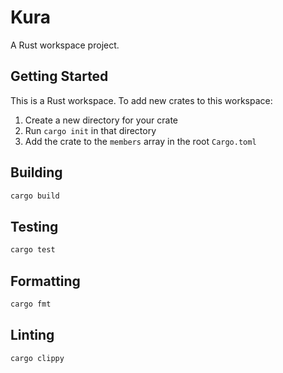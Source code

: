 # Kura

A Rust workspace project.

## Getting Started

This is a Rust workspace. To add new crates to this workspace:

1. Create a new directory for your crate
2. Run `cargo init` in that directory
3. Add the crate to the `members` array in the root `Cargo.toml`

## Building

```bash
cargo build
```

## Testing

```bash
cargo test
```

## Formatting

```bash
cargo fmt
```

## Linting

```bash
cargo clippy
```
